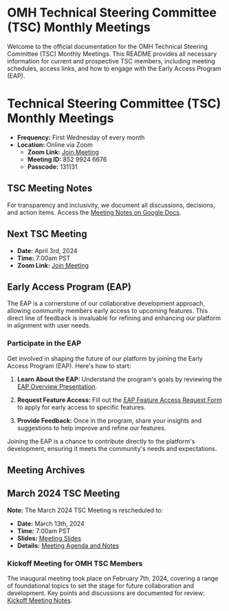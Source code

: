 # OMH Technical Steering Committee (TSC) Monthly Meetings

Welcome to the official documentation for the OMH Technical Steering Committee (TSC) Monthly Meetings. This README provides all necessary information for current and prospective TSC members, including meeting schedules, access links, and how to engage with the Early Access Program (EAP).

# Technical Steering Committee (TSC) Monthly Meetings
- **Frequency:** First Wednesday of every month
- **Location:** Online via Zoom
  - **Zoom Link:** [Join Meeting](https://us06web.zoom.us/j/85299246676?pwd=TNNvEjBzzSCJcKGaBHlJw7hltkAETa.1)
  - **Meeting ID:** 852 9924 6676
  - **Passcode:** 131131

## TSC Meeting Notes
For transparency and inclusivity, we document all discussions, decisions, and action items. Access the [Meeting Notes on Google Docs](https://docs.google.com/document/d/1_2VOtY-8bmPi35coWHx8ifvlCarxT0WYzwP9Kd2PA4M/edit?usp=sharing).

## Next TSC Meeting
- **Date:** April 3rd, 2024
- **Time:** 7:00am PST
- **Zoom Link:** [Join Meeting](https://us06web.zoom.us/j/85299246676?pwd=TNNvEjBzzSCJcKGaBHlJw7hltkAETa.1)
  
## Early Access Program (EAP)
The EAP is a cornerstone of our collaborative development approach, allowing community members early access to upcoming features. This direct line of feedback is invaluable for refining and enhancing our platform in alignment with user needs.

### Participate in the EAP

Get involved in shaping the future of our platform by joining the Early Access Program (EAP). Here's how to start:

1. **Learn About the EAP:** Understand the program's goals by reviewing the [EAP Overview Presentation](https://docs.google.com/presentation/d/1KsGmMzcWv2zFbnHPClsfE_lg-8_qybn3hmhPkt5zOBM/edit#slide=id.g26b61fc7a9c_0_25).

2. **Request Feature Access:** Fill out the [EAP Feature Access Request Form](https://github.com/openmobilehub/admin/issues/new?assignees=dzuluaga%2C+prestonlau&labels=community+request&projects=&template=eap-community-request.md&title=EAP+Feature+Access+Request%3A+%5BFeature+Name%5D) to apply for early access to specific features.

3. **Provide Feedback:** Once in the program, share your insights and suggestions to help improve and refine our features.

Joining the EAP is a chance to contribute directly to the platform's development, ensuring it meets the community's needs and expectations.

## Meeting Archives

## March 2024 TSC Meeting
**Note:** The March 2024 TSC Meeting is rescheduled to:
- **Date:** March 13th, 2024
- **Time:** 7:00am PST
- **Slides:** [Meeting Slides](https://docs.google.com/presentation/d/1KsGmMzcWv2zFbnHPClsfE_lg-8_qybn3hmhPkt5zOBM/edit?usp=sharing)
- **Details:** [Meeting Agenda and Notes](https://docs.google.com/document/d/1_2VOtY-8bmPi35coWHx8ifvlCarxT0WYzwP9Kd2PA4M/edit#heading=h.26cgdphn8xm2)

### Kickoff Meeting for OMH TSC Members
The inaugural meeting took place on February 7th, 2024, covering a range of foundational topics to set the stage for future collaboration and development. Key points and discussions are documented for review: [Kickoff Meeting Notes](https://docs.google.com/document/d/1_2VOtY-8bmPi35coWHx8ifvlCarxT0WYzwP9Kd2PA4M/edit#heading=h.k1snhu3h78rv).
# 

